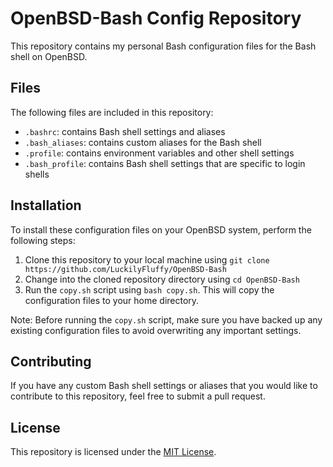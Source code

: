 # OpenBSD-Bash Config Repository

This repository contains my personal Bash configuration files for the Bash shell on OpenBSD.

## Files

The following files are included in this repository:

- `.bashrc`: contains Bash shell settings and aliases
- `.bash_aliases`: contains custom aliases for the Bash shell
- `.profile`: contains environment variables and other shell settings
- `.bash_profile`: contains Bash shell settings that are specific to login shells

## Installation

To install these configuration files on your OpenBSD system, perform the following steps:

1. Clone this repository to your local machine using `git clone https://github.com/LuckilyFluffy/OpenBSD-Bash`
2. Change into the cloned repository directory using `cd OpenBSD-Bash`
3. Run the `copy.sh` script using `bash copy.sh`. This will copy the configuration files to your home directory.

Note: Before running the `copy.sh` script, make sure you have backed up any existing configuration files to avoid overwriting any important settings.

## Contributing

If you have any custom Bash shell settings or aliases that you would like to contribute to this repository, feel free to submit a pull request.

## License

This repository is licensed under the [MIT License](LICENSE).
